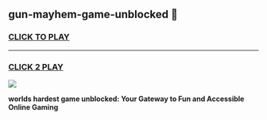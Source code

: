 
## gun-mayhem-game-unblocked 👋
<h3>
<a href="https://premium.freeplayer.one?title=gun-mayhem-game-unblocked&ref=14F">CLICK TO PLAY</a></h3>
<hr>

<h3>
<a href="https://premium.freeplayer.one?title=gun-mayhem-game-unblocked&ref=14F">CLICK 2 PLAY</a>
  
</h3>

<a href="https://premium.freeplayer.one?title=gun-mayhem-game-unblocked&ref=12F/"><img src="https://clearcache.store/games.png"></a>


**worlds hardest game unblocked: Your Gateway to Fun and Accessible Online Gaming**
